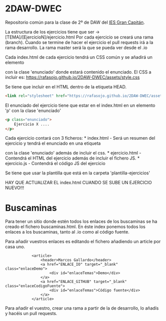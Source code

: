 # 2DAW-DWEC

Repositorio común para la clase de 2º de DAW del [IES Gran Capitán](https://informatica.iesgrancapitan.org/).


La estructura de los ejercicios tiene que ser -> [TEMA]/[EjercicioN]/ejercicio.html
Por cada ejercicio se creará una rama (branch). Cuando se termine de hacer el ejercicio el pull requests irá a la rama desarrollo.
La rama master será la que se pueda ver desde el .io

Cada index.html de cada ejercicio tendrá un CSS común y se añadirá un elemento <p> con la clase 'enunciado' donde estará contenido el enunciado.
El CSS a incluir es: https://rafasojo.github.io/2DAW-DWEC/assets/style.css

Se tiene que incluir en el HTML dentro de la etiqueta HEAD.
```HTML
<link rel="stylesheet" href="https://rafasojo.github.io/2DAW-DWEC/assets/style.css">
```

El enunciado del ejercicio tiene que estar en el index.html en un elemento 'p' con la clase 'enunciado'
```HTML
<p class="enunciado">
    Ejercicio X ....
</p>
```

Cada ejercicio contará con 3 ficheros:
    * index.html - Será un resumen del ejercicio y tendrá el enunciado en una etiqueta <p> con la clase 'enunciado' además de incluir el css.
    * ejercicio.html - Contendrá el HTML del ejercicio además de incluir el fichero JS.
    * ejercicio.js - Contendrá el código JS del ejercicio

Se tiene que usar la plantilla que está en la carpeta 'plantilla-ejercicios'

HAY QUE ACTUALIZAR EL index.html CUANDO SE SUBE UN EJERCICIO NUEVO!!!

# Buscaminas
Para tener un sitio donde estén todos los enlaces de los buscaminas se ha creado el fichero buscaminas.html.
En éste index ponemos todos los enlaces a los buscaminas, tanto al .io como al código fuente.

Para añadir vuestros enlaces es editando el fichero añadiendo un article por casa uno.

```
            <article>
                <header>Marcos Gallardo</header>
                <a href="ENLACE_IO" target="_blank" class="enlaceDemo">
                    <div id="enlaceTemas">Demo</div>
                </a>
                <a href="ENLACE_GITHUB" target="_blank" class="enlaceCodigoFuente">
                    <div id="enlaceTemas">Código fuente</div>
                </a>
            </article>
```

Para añadir el vuestro, crear una rama a partir de la de desarrollo, lo añadís y hacéis un pull requests.

